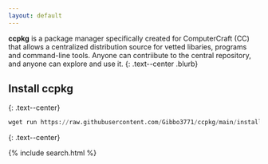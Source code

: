 ```yaml
---
layout: default
---
```


**ccpkg** is a package manager specifically created for ComputerCraft (CC) that allows a centralized distribution source for vetted libaries, programs and command-line tools. Anyone can contriibute to the central repository, and anyone can explore and use it.
{: .text--center .blurb}

## Install ccpkg
{: .text--center}

```python
wget run https://raw.githubusercontent.com/Gibbo3771/ccpkg/main/install.lua
```
{: .text--center}


{% include search.html %}
